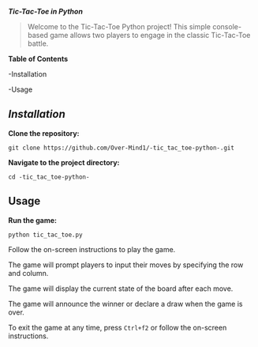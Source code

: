 ***Tic-Tac-Toe in Python***

>Welcome to the Tic-Tac-Toe Python project! This simple console-based game allows two players to engage in the classic Tic-Tac-Toe battle.

**Table of Contents**

-Installation

-Usage


***Installation***
------------------------------------------------------------------------------------------------------------------------
**Clone the repository:**
```
git clone https://github.com/Over-Mind1/-tic_tac_toe-python-.git
```
**Navigate to the project directory:**
```
cd -tic_tac_toe-python-
```

Usage
------------------------------------------------------------------------------------------------------------------------
**Run the game:**
```
python tic_tac_toe.py
```
Follow the on-screen instructions to play the game.

The game will prompt players to input their moves by specifying the row and column.

The game will display the current state of the board after each move.

The game will announce the winner or declare a draw when the game is over.

To exit the game at any time, press ```Ctrl+f2``` or follow the on-screen instructions.


